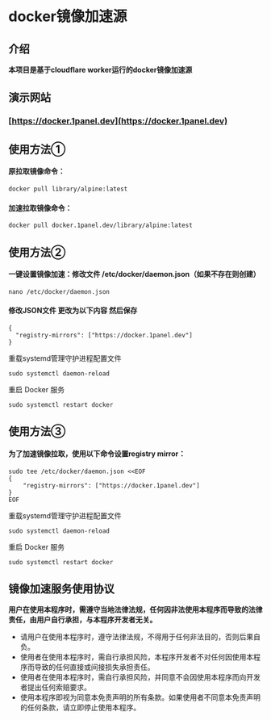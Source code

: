 # docker镜像加速源

## 介绍
**本项目是基于cloudflare worker运行的docker镜像加速源** 

## 演示网站
### [https://docker.1panel.dev](https://docker.1panel.dev)

## 使用方法①
#### 原拉取镜像命令：
```
docker pull library/alpine:latest
```
#### 加速拉取镜像命令：
```
docker pull docker.1panel.dev/library/alpine:latest
```

## 使用方法②
#### 一键设置镜像加速：修改文件 /etc/docker/daemon.json（如果不存在则创建）
```
nano /etc/docker/daemon.json
```
#### 修改JSON文件 更改为以下内容 然后保存
```
{
  "registry-mirrors": ["https://docker.1panel.dev"]
}
```
重载systemd管理守护进程配置文件
```
sudo systemctl daemon-reload
```
重启 Docker 服务
```
sudo systemctl restart docker
```

## 使用方法③
#### 为了加速镜像拉取，使用以下命令设置registry mirror：
```
sudo tee /etc/docker/daemon.json <<EOF
{
    "registry-mirrors": ["https://docker.1panel.dev"]
}
EOF
```
重载systemd管理守护进程配置文件
```
sudo systemctl daemon-reload
```
重启 Docker 服务
```
sudo systemctl restart docker
```

## 镜像加速服务使用协议
**用户在使用本程序时，需遵守当地法律法规，任何因非法使用本程序而导致的法律责任，由用户自行承担，与本程序开发者无关。**
- 请用户在使用本程序时，遵守法律法规，不得用于任何非法目的，否则后果自负。
- 使用者在使用本程序时，需自行承担风险，本程序开发者不对任何因使用本程序而导致的任何直接或间接损失承担责任。
- 使用者在使用本程序时，需自行承担风险，并同意不会因使用本程序而向开发者提出任何索赔要求。
- 使用本程序即视为同意本免责声明的所有条款。如果使用者不同意本免责声明的任何条款，请立即停止使用本程序。
